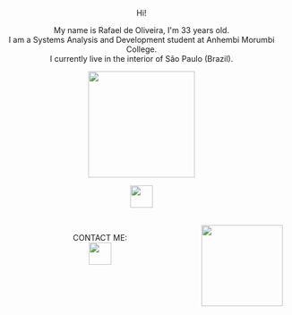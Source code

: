 <p align="center">Hi!

<div>
  <p align="center">
   My name is Rafael de Oliveira, I'm 33 years old. <br  />
    I am a Systems Analysis and Development student at Anhembi Morumbi College. <br  />
    I currently live in the interior of São Paulo (Brazil). </p>
</div>

<div> 
  <p align="center">
    <a href="https://github.com/Rafinha182">
  <img height="190em" src="https://github-readme-stats.vercel.app/api?username=Rafinha182&show_icons=true&theme=tokyonight&include_all_commits=true&count_private=true"/>
</div>

<p align="center">
  <a href="https://skillicons.dev">
    <img height="40em" src="https://skillicons.dev/icons?i=git,py,java,eclipse,pycharm,html,css,lua,postgres,linux,vscode,visualstudio,mysql" />
  </a>
</p>
 
  <div style="display: inline_block"><br>
    <img align="right" 
     < img height="145em" src="https://cdn.discordapp.com/attachments/707069740295782410/1062474289900687441/Design_sem_nome.gif">
  </div>

  <div>
      <p align="center"> 
          CONTACT ME: <br  />
                <a href="https://skillicons.dev">
    <img height="40em" src="https://skillicons.dev/icons?i=discord,gmail,instagram,linkedin,twitter" />
  </a>
      
    
  </div>
  
  ##

